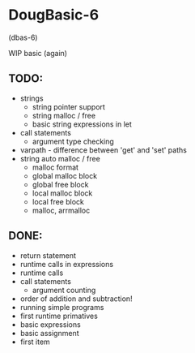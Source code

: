 DougBasic-6
===========

(dbas-6)

WIP basic (again)


TODO:
-----
- strings 
	- string pointer support
	- string malloc / free
	- basic string expressions in let
- call statements
	- argument type checking
- varpath - difference between 'get' and 'set' paths
- string auto malloc / free
	- malloc format
	- global malloc block
	- global free block
	- local malloc block
	- local free block
	- malloc, arrmalloc 

DONE:
-----
- return statement
- runtime calls in expressions
- runtime calls
- call statements
	- argument counting
- order of addition and subtraction!
- running simple programs
- first runtime primatives
- basic expressions
- basic assignment
- first item
